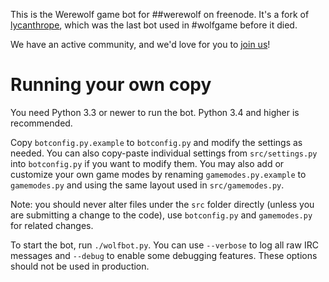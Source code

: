 This is the Werewolf game bot for ##werewolf on freenode. It's a fork of [lycanthrope][1], which was the last bot used in #wolfgame before it died.

We have an active community, and we'd love for you to [join us][2]!

# Running your own copy

You need Python 3.3 or newer to run the bot. Python 3.4 and higher is recommended.

Copy `botconfig.py.example` to `botconfig.py` and modify the settings as needed. You can also copy-paste individual settings from `src/settings.py` into `botconfig.py` if you want to modify them. You may also add or customize your own game modes by renaming `gamemodes.py.example` to `gamemodes.py` and using the same layout used in `src/gamemodes.py`.

Note: you should never alter files under the `src` folder directly (unless you are submitting a change to the code), use `botconfig.py` and `gamemodes.py` for related changes.

To start the bot, run `./wolfbot.py`. You can use `--verbose` to log all raw IRC messages and `--debug` to enable some debugging features. These options should not be used in production.

[1]: https://github.com/LycanthropeTheGreat/lycanthrope
[2]: https://kiwiirc.com/client/chat.freenode.net:+6697/##werewolf
